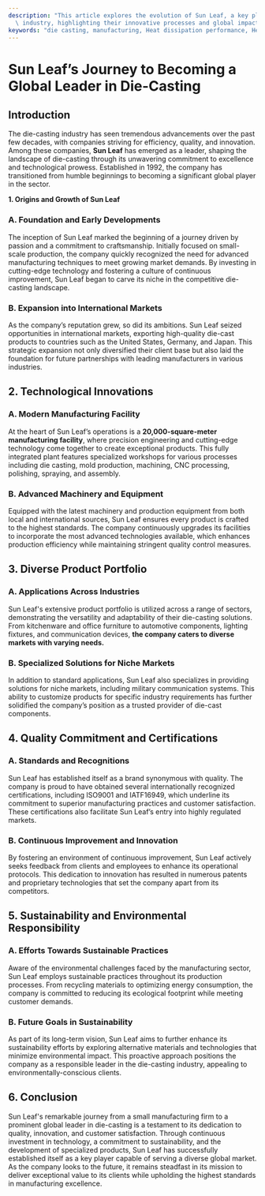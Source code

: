 ```yaml
---
description: "This article explores the evolution of Sun Leaf, a key player in the die-casting\
  \ industry, highlighting their innovative processes and global impact."
keywords: "die casting, manufacturing, Heat dissipation performance, Heat dissipation structure"
---
```

# Sun Leaf’s Journey to Becoming a Global Leader in Die-Casting

## Introduction

The die-casting industry has seen tremendous advancements over the past few decades, with companies striving for efficiency, quality, and innovation. Among these companies, **Sun Leaf** has emerged as a leader, shaping the landscape of die-casting through its unwavering commitment to excellence and technological prowess. Established in 1992, the company has transitioned from humble beginnings to becoming a significant global player in the sector.

**1. Origins and Growth of Sun Leaf**

### A. Foundation and Early Developments

The inception of Sun Leaf marked the beginning of a journey driven by passion and a commitment to craftsmanship. Initially focused on small-scale production, the company quickly recognized the need for advanced manufacturing techniques to meet growing market demands. By investing in cutting-edge technology and fostering a culture of continuous improvement, Sun Leaf began to carve its niche in the competitive die-casting landscape.

### B. Expansion into International Markets

As the company’s reputation grew, so did its ambitions. Sun Leaf seized opportunities in international markets, exporting high-quality die-cast products to countries such as the United States, Germany, and Japan. This strategic expansion not only diversified their client base but also laid the foundation for future partnerships with leading manufacturers in various industries.

## 2. Technological Innovations

### A. Modern Manufacturing Facility

At the heart of Sun Leaf’s operations is a **20,000-square-meter manufacturing facility**, where precision engineering and cutting-edge technology come together to create exceptional products. This fully integrated plant features specialized workshops for various processes including die casting, mold production, machining, CNC processing, polishing, spraying, and assembly.

### B. Advanced Machinery and Equipment

Equipped with the latest machinery and production equipment from both local and international sources, Sun Leaf ensures every product is crafted to the highest standards. The company continuously upgrades its facilities to incorporate the most advanced technologies available, which enhances production efficiency while maintaining stringent quality control measures.

## 3. Diverse Product Portfolio

### A. Applications Across Industries

Sun Leaf's extensive product portfolio is utilized across a range of sectors, demonstrating the versatility and adaptability of their die-casting solutions. From kitchenware and office furniture to automotive components, lighting fixtures, and communication devices, **the company caters to diverse markets with varying needs.**

### B. Specialized Solutions for Niche Markets

In addition to standard applications, Sun Leaf also specializes in providing solutions for niche markets, including military communication systems. This ability to customize products for specific industry requirements has further solidified the company’s position as a trusted provider of die-cast components.

## 4. Quality Commitment and Certifications

### A. Standards and Recognitions

Sun Leaf has established itself as a brand synonymous with quality. The company is proud to have obtained several internationally recognized certifications, including ISO9001 and IATF16949, which underline its commitment to superior manufacturing practices and customer satisfaction. These certifications also facilitate Sun Leaf’s entry into highly regulated markets.

### B. Continuous Improvement and Innovation

By fostering an environment of continuous improvement, Sun Leaf actively seeks feedback from clients and employees to enhance its operational protocols. This dedication to innovation has resulted in numerous patents and proprietary technologies that set the company apart from its competitors.

## 5. Sustainability and Environmental Responsibility

### A. Efforts Towards Sustainable Practices

Aware of the environmental challenges faced by the manufacturing sector, Sun Leaf employs sustainable practices throughout its production processes. From recycling materials to optimizing energy consumption, the company is committed to reducing its ecological footprint while meeting customer demands.

### B. Future Goals in Sustainability

As part of its long-term vision, Sun Leaf aims to further enhance its sustainability efforts by exploring alternative materials and technologies that minimize environmental impact. This proactive approach positions the company as a responsible leader in the die-casting industry, appealing to environmentally-conscious clients.

## 6. Conclusion 

Sun Leaf's remarkable journey from a small manufacturing firm to a prominent global leader in die-casting is a testament to its dedication to quality, innovation, and customer satisfaction. Through continuous investment in technology, a commitment to sustainability, and the development of specialized products, Sun Leaf has successfully established itself as a key player capable of serving a diverse global market. As the company looks to the future, it remains steadfast in its mission to deliver exceptional value to its clients while upholding the highest standards in manufacturing excellence.
